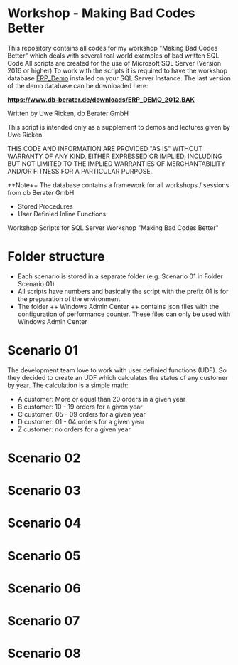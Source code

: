 # Workshop - Making Bad Codes Better
This repository contains all codes for my workshop "Making Bad Codes Better" which deals with several real world examples of bad written SQL Code
All scripts are created for the use of Microsoft SQL Server (Version 2016 or higher)
To work with the scripts it is required to have the workshop database [ERP_Demo](https://www.db-berater.de/downloads/ERP_DEMO_2012.BAK) installed on your SQL Server Instance.
The last version of the demo database can be downloaded here:

**https://www.db-berater.de/downloads/ERP_DEMO_2012.BAK**

Written by Uwe Ricken, db Berater GmbH

This script is intended only as a supplement to demos and lectures
given by Uwe Ricken.  
  
THIS CODE AND INFORMATION ARE PROVIDED "AS IS" WITHOUT WARRANTY OF 
ANY KIND, EITHER EXPRESSED OR IMPLIED, INCLUDING BUT NOT LIMITED 
TO THE IMPLIED WARRANTIES OF MERCHANTABILITY AND/OR FITNESS FOR A
PARTICULAR PURPOSE.

++Note++
The database contains a framework for all workshops / sessions from db Berater GmbH
+ Stored Procedures
+ User Definied Inline Functions

Workshop Scripts for SQL Server Workshop "Making Bad Codes Better"

# Folder structure
+ Each scenario is stored in a separate folder (e.g. Scenario 01 in Folder Scenario 01)
+ All scripts have numbers and basically the script with the prefix 01 is for the preparation of the environment
+ The folder ++ Windows Admin Center ++ contains json files with the configuration of performance counter. These files can only be used with Windows Admin Center

# Scenario 01
The development team love to work with user definied functions (UDF).
So they decided to create an UDF which calculates the status of any customer by year.
The calculation is a simple math:

+ A customer: More or equal than 20 orders in a given year
+ B customer: 10 - 19 orders for a given year
+ C customer: 05 - 09 orders for a given year
+ D customer: 01 - 04 orders for a given year
+ Z customer: no orders for a given year

# Scenario 02

# Scenario 03

# Scenario 04

# Scenario 05

# Scenario 06

# Scenario 07

# Scenario 08

